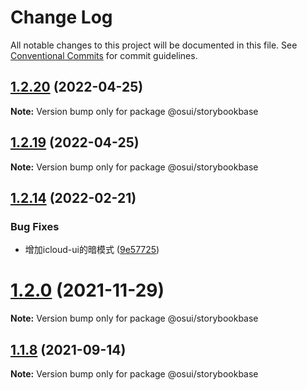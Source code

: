 # Change Log

All notable changes to this project will be documented in this file.
See [Conventional Commits](https://conventionalcommits.org) for commit guidelines.

## [1.2.20](https://gitee.com/gitee-fe/osui/compare/v1.2.28...v1.2.20) (2022-04-25)

**Note:** Version bump only for package @osui/storybookbase





## [1.2.19](https://gitee.com/gitee-fe/osui/compare/v1.2.28...v1.2.19) (2022-04-25)

**Note:** Version bump only for package @osui/storybookbase





## [1.2.14](https://gitee.com/gitee-fe/osui/compare/v1.2.13...v1.2.14) (2022-02-21)


### Bug Fixes

* 增加icloud-ui的暗模式 ([9e57725](https://gitee.com/gitee-fe/osui/commits/9e57725ba0a9cac62dc84ff6d42c64943d2eeab3))





# [1.2.0](https://gitee.com/gitee-fe/osui/compare/v1.1.23...v1.2.0) (2021-11-29)

**Note:** Version bump only for package @osui/storybookbase





## [1.1.8](https://gitee.com/gitee-fe/osui/compare/v1.1.7...v1.1.8) (2021-09-14)

**Note:** Version bump only for package @osui/storybookbase
